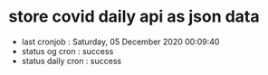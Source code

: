 # store covid daily api as json data

- last cronjob : Saturday, 05 December 2020 00:09:40
- status og cron : success
- status daily cron : success
      
      